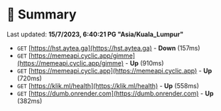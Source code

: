 # 📖 Summary
Last updated: **15/7/2023, 6:40:21 PG "Asia/Kuala_Lumpur"**

- `GET` [https://hst.aytea.ga](https://hst.aytea.ga) - **Down** (157ms)
- `GET` [https://memeapi.cyclic.app/gimme](https://memeapi.cyclic.app/gimme) - **Up** (910ms)
- `GET` [https://memeapi.cyclic.app](https://memeapi.cyclic.app) - **Up** (720ms)
- `GET` [https://klik.ml/health](https://klik.ml/health) - **Up** (558ms)
- `GET` [https://dumb.onrender.com](https://dumb.onrender.com) - **Up** (382ms)
